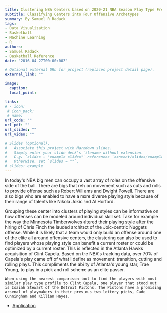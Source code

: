 ```yaml
---
title: Clustering NBA Centers based on 2020-21 NBA Season Play Type Frequencies
subtitle: Classifying Centers into Four Offensive Archetypes
summary: By Samuel R Radack
tags:
- Data Visualization
- Basketball
- Machine Learning
- R
authors:
- Samuel Radack
- Basketball Reference
date: "2016-04-27T00:00:00Z"

# Optional external URL for project (replaces project detail page).
external_link: ""

image:
  caption: 
  focal_point: 

links:
# - icon: 
 # icon_pack:
 # name: 
url_code: ""
url_pdf: ""
url_slides: ""
url_video: ""

# Slides (optional).
#   Associate this project with Markdown slides.
#   Simply enter your slide deck's filename without extension.
#   E.g. `slides = "example-slides"` references `content/slides/example-slides.md`.
#   Otherwise, set `slides = ""`.
# slides: example
---
```

  In today's NBA big men can occupy a vast array of roles on the offensive side of the ball. There are bigs that rely on movement such as cuts and rolls to provide offense such as Robert Williams and Dwight Powell. There are also bigs who are enabled to have a more diverse playing style because of their range of talents like Nikola Jokic and Al Horford. 
  
  Grouping these center into clusters of playing styles can be informative on how offenses can be modeled around individual skill set. Take for example the way the Minnesota Timberwolves altered their playing style after the hiring of Chris Finch the lauded architect of the Joic-centric Nuggets offense. While it is likely that a team would only build an offense around one of the elite all around offensive centers, the clustering can also be used to find players whose playing style can benefit a current roster or could be optimized by a current roster. This is reflected in the Atlanta Hawks acquisition of Clint Capela. Based on the NBA's tracking data, over 70%  of Capela's play came off of what I define as movement: transition, cutting and rolling plays. This compliments the ability of Atlanta's young star, Trae Young, to play in a pick and roll scheme as an elite passer.
  
    When using the nearest comparison tool to find the players with most similar play type profile to Clint Capela, one player that stood out is Isaiah Stewart of the Detroit Pistons. The Pistons have a promising arsenal of playmakers in their previous two lottery picks, Cade Cunningham and Killian Hayes.


* [Application](https://samuelradack.shinyapps.io/Center_Clustering/)

